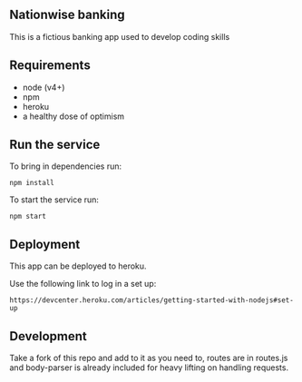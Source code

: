 ## Nationwise banking

This is a fictious banking app used to develop coding skills

## Requirements

* node (v4+)
* npm
* heroku
* a healthy dose of optimism

## Run the service

To bring in dependencies run:
```
npm install
```

To start the service run:
```
npm start
```

## Deployment

This app can be deployed to heroku.

Use the following link to log in a set up:
```
https://devcenter.heroku.com/articles/getting-started-with-nodejs#set-up
```


## Development

Take a fork of this repo and add to it as you need to, routes are in routes.js and body-parser is already included for heavy lifting on handling requests.

